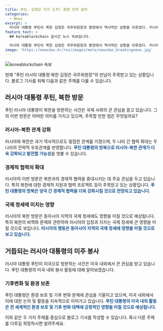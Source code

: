 ```yaml
---
title: 푸틴, 김정은 지각 도착! 환영 인파 없어
categories:
  - News
excerpt: >
  러시아 대통령 푸틴이 북한 김정은 국무위원장과 평양에서 역사적인 상봉을 이루었다. 러시아 대통령은 평양 도착 후 김 국무위원장과의 열정적인 만남을 펼치고, 일부 일정이 간소화될 정도의 지각 방문을 했다. 북러 정상의 이번 만남은 두 나라 인민의 공통된 지향과 의지대로 조로관계를 더욱 확고히 하는 의지를 나타내고 있다. 이번 방문에는 기대와 관심이 높아지고 있다. (출처: 조선중앙통신)
feature_text: >
  ## koreablockchain 실시간 뉴스 속보입니다.

  러시아 대통령 푸틴이 북한 김정은 국무위원장과 평양에서 역사적인 상봉을 이루었다. 러시아 대통령은 평양 도착 후 김 국무위원장과의 열정적인 만남을 펼치고, 일부 일정이 간소화될 정도의 지각 방문을 했다. 북러 정상의 이번 만남은 두 나라 인민의 공통된 지향과 의지대로 조로관계를 더욱 확고히 하는 의지를 나타내고 있다. 이번 방문에는 기대와 관심이 높아지고 있다. (출처: 조선중앙통신)
image: 'https://newsdao.kr/res/images/meta/newsdao_breakingnews.jpg'
---
```


<p><img src="https://newsdao.kr/res/images/meta/newsdao_breakingnews.jpg" alt="koreablockchain 속보" /></p>

<p>현재 "푸틴 러시아 대통령·북한 김정은 국무위원장"의 만남이 주목받고 있는 상황입니다. 블로그 기사를 위해 다음과 같은 주제를 다룰 수 있습니다.</p>

<h2 data-ke-size="size26">러시아 대통령 푸틴, 북한 방문</h2>

<p data-ke-size="size16">푸틴 러시아 대통령이 북한을 방문하는 사건은 국제 사회의 큰 관심을 끌고 있습니다. 그의 이번 방문은 어떠한 의미를 가지고 있으며, 주목할 만한 점은 무엇일까요?</p>

<h3>러시아-북한 관계 강화</h3>

<p>러시아와 북한은 과거 역사적으로도 밀접한 관계를 가졌으며, 두 나라 간 협력 확대는 두 나라의 전략적 우호관계를 반영합니다. <b><span style="color: #1a5490;">푸틴 대통령의 방북으로 러시아-북한 관계가 더욱 강화되고 발전할 가능성</span></b>을 엿볼 수 있습니다.</p>

<h3>경제적 협력의 확대</h3>

<p>러시아의 이번 방문은 북한과의 경제적 협력을 증대시키는 데 주요 관심을 두고 있습니다. 특히 북한에 대한 경제적 지원과 협력 프로젝트 등이 주목받고 있는 상황입니다. <b><span style="color: #1a5490;">푸틴 대통령의 방북은 양국 간 경제적 협력을 더욱 강화시킬 것으로 전망되고 있습니다.</span></b></p>

<h3>국제 정세에 미치는 영향</h3>

<p>러시아의 북한 방문은 동아시아 지역의 국제 정세에도 영향을 미칠 것으로 예상됩니다. 특히 북한의 비핵화 문제와 관련하여 러시아의 입장과 지지는 국제 정세에 큰 영향을 미칠 것으로 보입니다. <b><span style="color: #1a5490;">러시아의 행동은 동아시아 지역의 국제 정세에 영향을 미칠 것으로 보고 있습니다.</span></b></p>

<h2 data-ke-size="size26">거듭되는 러시아 대통령의 미주 봉사</h2>

<p data-ke-size="size16">러시아 대통령 푸틴이 미국으로 방문하는 사건은 미국 내외에서 큰 관심을 받고 있습니다. 푸틴 대통령의 미국 내외 봉사 활동에 대해 알아보겠습니다.</p>

<h3>기후변화 및 환경 보존</h3>

<p>푸틴 대통령은 환경 보호 및 기후 변화 문제에 관심을 기울이고 있으며, 미국 내외에서 이에 대한 논의 및 활동을 지속적으로 이어가고 있습니다. <b><span style="color: #1a5490;">푸틴 대통령의 미국 내외 활동은 전 세계적인 환경 보호 및 기후 변화 대책에 긍정적인 영향을 미칠 것으로 예상됩니다.</span></b></p>

<p>이와 같은 두 가지 주제를 중심으로 블로그 기사를 작성할 수 있습니다. 혹시 다른 주제를 다루길 희망하시면 알려주세요.</p>

